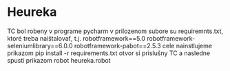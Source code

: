 # Heureka
TC bol robeny v programe pycharm
v prilozenom subore su requiremnts.txt, ktoré treba naištalovať, 
t.j. robotframework==5.0
robotframework-seleniumlibrary==6.0.0
robotframework-pabot==2.5.3
cele nainstlujeme prikazom
pip install -r requirements.txt
otvor si prislušny TC a nasledne spusti prikazom   robot heureka.robot

